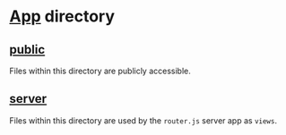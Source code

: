 # [App](app) directory

## [public](public)
Files within this directory are publicly accessible.

## [server](server)
Files within this directory are used by the `router.js` server app as `views`.
